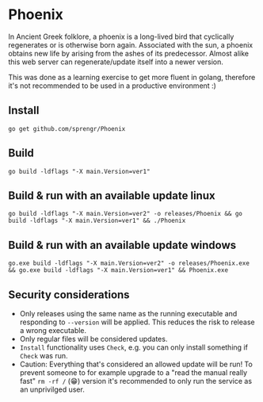 # Phoenix

In Ancient Greek folklore, a phoenix is a long-lived bird that cyclically regenerates or is otherwise born again. Associated with the sun, a phoenix obtains new life by arising from the ashes of its predecessor. Almost alike this web server can regenerate/update itself into a newer version.  

This was done as a learning exercise to get more fluent in golang, therefore it's not recommended to be used in a productive environment :)

## Install
    go get github.com/sprengr/Phoenix

## Build
    go build -ldflags "-X main.Version=ver1" 

## Build & run with an available update linux
    go build -ldflags "-X main.Version=ver2" -o releases/Phoenix && go build -ldflags "-X main.Version=ver1" && ./Phoenix

## Build & run with an available update windows
    go.exe build -ldflags "-X main.Version=ver2" -o releases/Phoenix.exe && go.exe build -ldflags "-X main.Version=ver1" && Phoenix.exe

## Security considerations
* Only releases using the same name as the running executable and responding to `--version` will be applied. This reduces the risk to release a wrong executable.
* Only regular files will be considered updates.
* `Install` functionality uses `Check`, e.g. you can only install something if `Check` was run. 
* Caution: Everything that's considered an allowed update will be run! To prevent someone to for example upgrade to a "read the manual really fast" `rm -rf /` (😁) version it's recommended to only run the service as an unprivilged user.